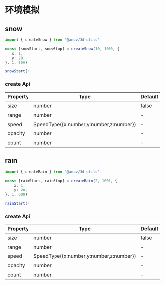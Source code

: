 <script setup>
    import Environment from './code/Utils-Environment.vue'
</script>

# 环境模拟

## snow
 
 ```ts
import { createSnow } from '@anov/3d-utils'

const [snowStart, snowStop] = createSnow(10, 1000, {
    x: 1,
    y: 20,
}, 1, 600)

snowStart()
 ```
<Environment type='snow'/>

### create Api


| Property | Type                        | Default | Description                     |
| -------- | --------------------------- | ------- | ------------------------------- |
| size | number                     | false   | 雪大小                        |
| range | number | -       | 降雪范围 |
| speed | SpeedType({x:number,y:number,z:number}) | -       | 降雪速度 |
| opacity | number | -       | 雪透明度 |
| count | number | -       | 雪密度 |

## rain

```ts
import { createRain } from '@anov/3d-utils'

const [rainStart, rainStop] = createRain(2, 1000, {
    x: 1,
    y: 20,
}, 1, 600)

rainStart()

```
<Environment type='rain'/>


### create Api


| Property | Type                        | Default | Description                     |
| -------- | --------------------------- | ------- | ------------------------------- |
| size | number                     | false   | 雨滴大小                        |
| range | number | -       | 降雨范围 |
| speed | SpeedType({x:number,y:number,z:number}) | -       | 降雨速度 |
| opacity | number | -       | 雨滴透明度 |
| count | number | -       | 雨滴密度 |